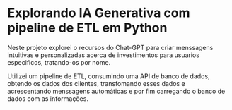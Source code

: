 # Explorando IA Generativa com pipeline de ETL em Python

Neste projeto explorei o recursos do Chat-GPT para criar menssagens intuitivas e personalizadas acerca de investimentos para usuarios especificos, tratando-os por nome.

Utilizei um pipeline de ETL, consumindo uma API de banco de dados, obtendo os dados dos clientes, transfomando esses dados e acrescentando menssagens automáticas e por fim carregando o banco de dados com as informações.
